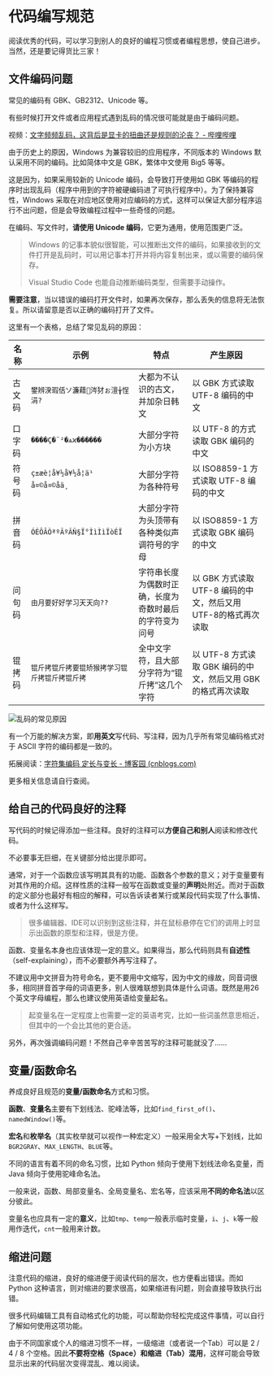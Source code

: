 # 代码编写规范

阅读优秀的代码，可以学习到别人的良好的编程习惯或者编程思想，使自己进步。当然，还是要记得货比三家！

## 文件编码问题

常见的编码有 GBK、GB2312、Unicode 等。

有些时候打开文件或者应用程式遇到乱码的情况很可能就是由于编码问题。

视频：[文字频频乱码，这背后是显卡的扭曲还是规则的沦丧？ - 哔哩哔哩](https://www.bilibili.com/video/BV1ai4y1x7Uz)

由于历史上的原因，Windows 为兼容较旧的应用程序，不同版本的 Windows 默认采用不同的编码。比如简体中文是 GBK，繁体中文使用 Big5 等等。

这是因为，如果采用较新的 Unicode 编码，会导致打开使用如 GBK 等编码的程序时出现乱码（程序中用到的字符被硬编码进了可执行程序中）。为了保持兼容性，Windows 采取在对应地区使用对应编码的方式，这样可以保证大部分程序运行不出问题，但是会导致编程过程中一些奇怪的问题。

在编码、写文件时，**请使用 Unicode 编码**，它更为通用，使用范围更广泛。

> Windows 的记事本貌似很智能，可以推断出文件的编码，如果接收到的文件打开是乱码时，可以用记事本打开并将内容复制出来，或以需要的编码保存。
>
> Visual Studio Code 也能自动推断编码类型，但需要手动操作。

**需要注意**，当以错误的编码打开文件时，如果再次保存，那么丢失的信息将无法恢复。所以请留意是否以正确的编码打开了文件。

这里有一个表格，总结了常见乱码的原因：

| 名称   | 示例 | 特点 | 产生原因 |
| ------ | --- | --- | --- |
| 古文码 | `鐢辨湀瑕佸ソ濂藉涔犲ぉ澶╁悜涓?` | 大都为不认识的古文，并加杂日韩文 | 以 GBK 方式读取 UTF-8 编码的中文 |
| 口字码 | `����Ҫ�¨²�ѧϰ������` | 大部分字符为小方块 | 以 UTF-8 的方式读取 GBK 编码的中文 |
| 符号码 | `ç±æè¦å¥½å¥½å­¦ä¹ å¤©å¤©åä¸` | 大部分字符为各种符号 | 以 ISO8859-1 方式读取 UTF-8 编码的中文 |
| 拼音码 | `ÓÉÔÂÒªºÃºÃÑ§Ï°ÌìÌìÏòÉÏ` | 大部分字符为头顶带有各种类似声调符号的字母 | 以 ISO8859-1 方式读取 GBK 编码的中文 |
| 问句码 | `由月要好好学习天天向??` | 字符串长度为偶数时正确，长度为奇数时最后的字符变为问号 | 以 GBK 方式读取 UTF-8 编码的中文，然后又用UTF-8的格式再次读取 |
| 锟拷码 | `锟斤拷锟斤拷要锟矫猴拷学习锟斤拷锟斤拷锟斤拷` | 全中文字符，且大部分字符为“锟斤拷”这几个字符 | 以 UTF-8 方式读取 GBK 编码的中文，然后又用 GBK 的格式再次读取   |

![乱码的常见原因](assets/common-causes-of-messy-code.jpg)

有一个万能的解决方案，即**用英文**写代码、写注释，因为几乎所有常见编码格式对于 ASCII 字符的编码都是一致的。

拓展阅读：[字符集编码 定长与变长 - 博客园 (cnblogs.com)](https://www.cnblogs.com/yelongsan/p/6290206.html)

更多相关信息请自行查阅。

## 给自己的代码良好的注释

写代码的时候记得添加一些注释。良好的注释可以**方便自己和别人**阅读和修改代码。

不必要事无巨细，在关键部分给出提示即可。

通常，对于一个函数应该写明其具有的功能、函数各个参数的意义；对于变量要有对其作用的介绍。这样性质的注释一般写在函数或变量的**声明**处附近。而对于函数的定义部分也最好有相应的解释，可以告诉读者某行或某段代码实现了什么事情、或者为什么这样写。

> 很多编辑器、IDE可以识别到这些注释，并在鼠标悬停在它们的调用上时显示出函数的原型和注释，很是方便。

函数、变量名本身也应该体现一定的意义。如果得当，那么代码则具有**自述性**（self-explaining），而不必要额外再写注释了。

不建议用中文拼音为符号命名，更不要用中文缩写，因为中文的缘故，同音词很多，相同拼音首字母的词语更多，别人很难联想到具体是什么词语。既然是用26个英文字母编程，那么也建议使用英语给变量起名。

> 起变量名在一定程度上也需要一定的英语考究，比如一些词虽然意思相近，但其中的一个会比其他的更合适。

另外，再次强调编码问题！不然自己辛辛苦苦写的注释可能就没了……

## 变量/函数命名

养成良好且规范的**变量/函数命名**方式和习惯。

**函数**、**变量名**主要有下划线法、驼峰法等，比如`find_first_of()`、`namedWindow()`等。

**宏名**和**枚举名**（其实枚举就可以视作一种宏定义）一般采用全大写+下划线，比如`BGR2GRAY`、`MAX_LENGTH`、`BLUE`等。

不同的语言有着不同的命名习惯，比如 Python 倾向于使用下划线法命名变量，而 Java 倾向于使用驼峰命名法。

一般来说，函数、局部变量名、全局变量名、宏名等，应该采用**不同的命名法**以区分彼此。

变量名也应具有一定的**意义**，比如`tmp`、`temp`一般表示临时变量，`i`、`j`、`k`等一般用作迭代，`cnt`一般用来计数。

## 缩进问题

注意代码的缩进，良好的缩进便于阅读代码的层次，也方便看出错误。而如 Python 这种语言，则对缩进的要求很高，如果缩进有问题，则会直接导致执行出错。

很多代码编辑工具有自动格式化的功能，可以帮助你轻松完成这件事情，可以自行了解如何使用这项功能。

由于不同国家或个人的缩进习惯不一样，一级缩进（或者说一个Tab）可以是 2 / 4 / 8 个空格。因此**不要将空格（Space）和缩进（Tab）混用**，这样可能会导致显示出来的代码层次变得混乱、难以阅读。

